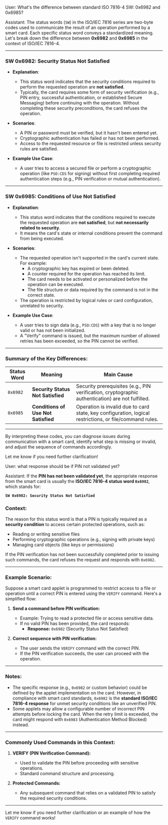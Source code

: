 User:
What's the difference between standard ISO 7816-4 SW: 0x6982 and 0x6985?

Assistant:
The status words (`SW`) in the ISO/IEC 7816 series are two-byte codes used to communicate the result of an operation performed by a smart card. Each specific status word conveys a standardized meaning. Let's break down the difference between **0x6982** and **0x6985** in the context of ISO/IEC 7816-4.

---

### **SW 0x6982: Security Status Not Satisfied**
- **Explanation**:
    - This status word indicates that the security conditions required to perform the requested operation are **not satisfied**.
    - Typically, the card requires some form of security verification (e.g., PIN entry, successful authentication, or established Secure Messaging) before continuing with the operation. Without completing these security preconditions, the card refuses the operation.

- **Scenarios**:
    - A PIN or password must be verified, but it hasn't been entered yet.
    - Cryptographic authentication has failed or has not been performed.
    - Access to the requested resource or file is restricted unless security rules are satisfied.

- **Example Use Case**:
    - A user tries to access a secured file or perform a cryptographic operation (like `PSO:CDS` for signing) without first completing required authentication steps (e.g., PIN verification or mutual authentication).

---

### **SW 0x6985: Conditions of Use Not Satisfied**
- **Explanation**:
    - This status word indicates that the conditions required to execute the requested operation are **not satisfied**, but **not necessarily related to security**.
    - It means the card's state or internal conditions prevent the command from being executed.

- **Scenarios**:
    - The requested operation isn't supported in the card's current state. For example:
        - A cryptographic key has expired or been deleted.
        - A counter required for the operation has reached its limit.
        - The card needs to be activated or personalized before the operation can be executed.
        - The file structure or data required by the command is not in the correct state.
    - The operation is restricted by logical rules or card configuration, unrelated to security.

- **Example Use Case**:
    - A user tries to sign data (e.g., `PSO:CDS`) with a key that is no longer valid or has not been initialized.
    - A "Verify" command is issued, but the maximum number of allowed retries has been exceeded, so the PIN cannot be verified.

---

### **Summary of the Key Differences**:

| **Status Word** | **Meaning**                               | **Main Cause**                                                                                           |
|------------------|-------------------------------------------|----------------------------------------------------------------------------------------------------------|
| `0x6982`         | **Security Status Not Satisfied**         | Security prerequisites (e.g., PIN verification, cryptographic authentication) are not fulfilled.         |
| `0x6985`         | **Conditions of Use Not Satisfied**       | Operation is invalid due to card state, key configuration, logical restrictions, or file/command rules.  |

---

By interpreting these codes, you can diagnose issues during communication with a smart card, identify what step is missing or invalid, and adjust the sequence of commands accordingly.

Let me know if you need further clarification!

User:
what response should be if PIN not validated yet?

Assistant:
If the **PIN has not been validated yet**, the appropriate response from the smart card is usually the **ISO/IEC 7816-4 status word `0x6982`**, which stands for:

**`SW 0x6982: Security Status Not Satisfied`**

### Context:
The reason for this status word is that a PIN is typically required as a **security condition** to access certain protected operations, such as:
- Reading or writing sensitive files
- Performing cryptographic operations (e.g., signing with private keys)
- Managing card objects (like keys or permissions)

If the PIN verification has not been successfully completed prior to issuing such commands, the card refuses the request and responds with `0x6982`.

---

### Example Scenario:
Suppose a smart card applet is programmed to restrict access to a file or operation until a correct PIN is entered using the `VERIFY` command. Here's a simplified flow:

1. **Send a command before PIN verification:**
    - Example: Trying to read a protected file or access sensitive data.
    - If no valid PIN has been provided, the card responds:
        - **Response:** `0x6982` (Security Status Not Satisfied)

2. **Correct sequence with PIN verification:**
    - The user sends the `VERIFY` command with the correct PIN.
    - If the PIN verification succeeds, the user can proceed with the operation.

---

### Notes:
- The specific response (e.g., `0x6982` or custom behavior) could be defined by the applet implementation on the card. However, in compliance with smart card standards, `0x6982` is the **standard ISO/IEC 7816-4 response** for unmet security conditions like an unverified PIN.
- Some applets may allow a configurable number of incorrect PIN attempts before locking the card. When the retry limit is exceeded, the card might respond with `0x6983` (Authentication Method Blocked) instead.

---

### Commonly Used Commands in this Context:
1. **VERIFY (PIN Verification Command):**
    - Used to validate the PIN before proceeding with sensitive operations.
    - Standard command structure and processing.

2. **Protected Commands:**
    - Any subsequent command that relies on a validated PIN to satisfy the required security conditions.

---

Let me know if you need further clarification or an example of how the `VERIFY` command works!
